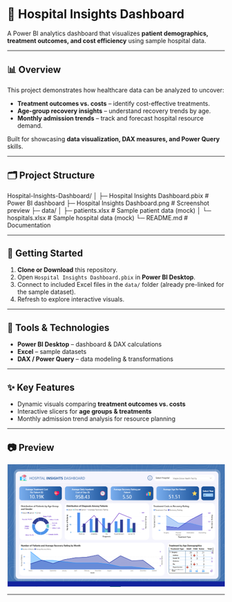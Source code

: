 # 🏥 Hospital Insights Dashboard

A Power BI analytics dashboard that visualizes **patient demographics, treatment outcomes, and cost efficiency** using sample hospital data.

---

## 📊 Overview
This project demonstrates how healthcare data can be analyzed to uncover:
- **Treatment outcomes vs. costs** – identify cost-effective treatments.
- **Age-group recovery insights** – understand recovery trends by age.
- **Monthly admission trends** – track and forecast hospital resource demand.

Built for showcasing **data visualization, DAX measures, and Power Query** skills.

---

## 🗂 Project Structure

Hospital-Insights-Dashboard/
│
├─ Hospital Insights Dashboard.pbix        # Power BI dashboard
├─ Hospital Insights Dashboard.png         # Screenshot preview
├─ data/
│   ├─ patients.xlsx                       # Sample patient data (mock)
│   └─ hospitals.xlsx                      # Sample hospital data (mock)
└─ README.md                               # Documentation

---

## 🚀 Getting Started

1. **Clone or Download** this repository.
2. Open `Hospital Insights Dashboard.pbix` in **Power BI Desktop**.
3. Connect to included Excel files in the `data/` folder (already pre-linked for the sample dataset).
4. Refresh to explore interactive visuals.

---

## 🧰 Tools & Technologies
- **Power BI Desktop** – dashboard & DAX calculations  
- **Excel** – sample datasets  
- **DAX / Power Query** – data modeling & transformations  

---

## ✨ Key Features
- Dynamic visuals comparing **treatment outcomes vs. costs**  
- Interactive slicers for **age groups & treatments**  
- Monthly admission trend analysis for resource planning  

---

## 📷 Preview
![Dashboard Preview](https://github.com/aish-w/Hospital-Insights-Dashboard/blob/main/Hospital%20Insight%20Dashboard.png)

---
